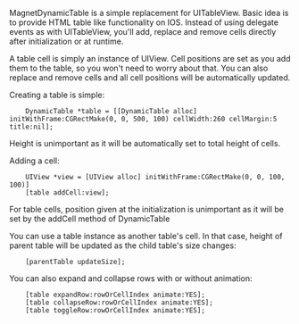 MagnetDynamicTable is a simple replacement for UITableView. Basic idea is to provide HTML table like functionality on IOS. Instead of using delegate events as with UITableView, you'll add, replace and remove cells directly after initialization or at runtime.

A table cell is simply an instance of UIView. Cell positions are set as you add them to the table, so you won't need to worry about that. You can also replace and remove cells and all cell positions will be automatically updated.

Creating a table is simple:

		DynamicTable *table = [[DynamicTable alloc] initWithFrame:CGRectMake(0, 0, 500, 100) cellWidth:260 cellMargin:5 title:nil];

Height is unimportant as it will be automatically set to total height of cells.

Adding a cell:

		UIView *view = [UIView alloc] initWithFrame:CGRectMake(0, 0, 100, 100)]
		[table addCell:view];

For table cells, position given at the initialization is unimportant as it will be set by the addCell method of DynamicTable

You can use a table instance as another table's cell. In that case, height of parent table will be updated as the child table's size changes:

		[parentTable updateSize];

You can also expand and collapse rows with or without animation:

		[table expandRow:rowOrCellIndex animate:YES];
		[table collapseRow:rowOrCellIndex animate:YES];
		[table toggleRow:rowOrCellIndex animate:YES];
		